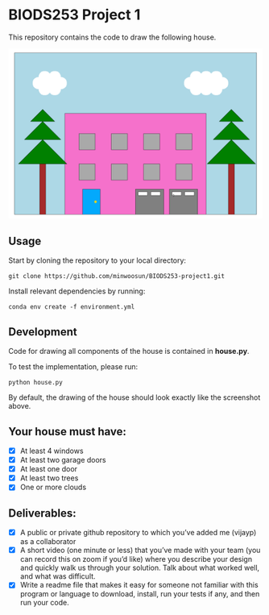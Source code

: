 # BIODS253 Project 1
This repository contains the code to draw the following house.

![house image](./house.png)

## Usage 
Start by cloning the repository to your local directory:
```
git clone https://github.com/minwoosun/BIODS253-project1.git
```

Install relevant dependencies by running: 
```
conda env create -f environment.yml
```

## Development 
Code for drawing all components of the house is contained in **house.py**.

To test the implementation, please run: 
```
python house.py
```

By default, the drawing of the house should look exactly like the screenshot
above.


## Your house must have:
- [x] At least 4 windows
- [x] At least two garage doors
- [x] At least one door
- [x] At least two trees
- [x] One or more clouds

## Deliverables:
- [x] A public or private github repository to which you’ve added me (vijayp) as a collaborator
- [x] A short video (one minute or less) that you’ve made with your team (you can record this on zoom if you’d like) where you describe your design and quickly walk us through your solution.  Talk about what worked well, and what was difficult.
- [x] Write a readme file that makes it easy for someone not familiar with this program or language to download, install, run your tests if any, and then run your code.
